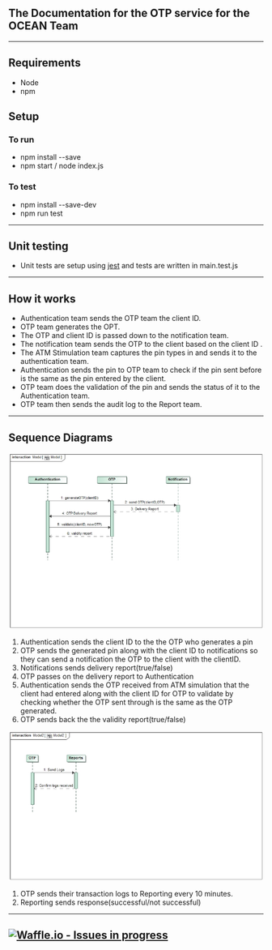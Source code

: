 ## The Documentation for the OTP service for the OCEAN Team
---
## Requirements
- Node
- npm

## Setup
### To run
- npm install --save
- npm start / node index.js
### To test
- npm install --save-dev
- npm run test  
---
## Unit testing 
- Unit tests are setup using [jest](https://jestjs.io/docs/en/getting-started) and tests are written in main.test.js
---
## How it works
- Authentication team sends the OTP team the client ID.
- OTP team generates the OPT.
- The OTP and client ID is passed down to the notification team.
- The notification team sends the OTP to the client based on the client ID .
- The ATM Stimulation team captures the pin types in and sends it to the authentication team.
- Authentication sends the pin to OTP team to check if the pin sent before is the same as the pin entered by the client.
- OTP team  does the validation of the pin and sends the status of it to the Authentication team.
- OTP team then sends the audit log to the Report team.
---
## Sequence Diagrams
![image](https://raw.githubusercontent.com/Viidas96/OTP/Documentation/OTPAuthentication.jpg)
1. Authentication sends the client ID to the the OTP who generates a pin
2. OTP sends the generated pin along with the client ID to notifications so they can send a notification the OTP to the client with the clientID.
3. Notifications sends delivery report(true/false)
4. OTP passes on the delivery report to Authentication
5. Authentication sends the OTP received from ATM simulation that the client had entered along with the client ID for OTP to validate by checking whether the OTP sent through is the same as the OTP generated.
6. OTP sends back the the validity report(true/false)

![image](https://raw.githubusercontent.com/Viidas96/OTP/Documentation/newLogs.jpg)
1. OTP sends their transaction logs to Reporting every 10 minutes.
2. Reporting sends response(successful/not successful)
---
[![Waffle.io - Issues in progress](https://badge.waffle.io/Viidas96/OTP.png?label=in%20progress&title=In%20Progress)](http://waffle.io/Viidas96/OTP)
---
